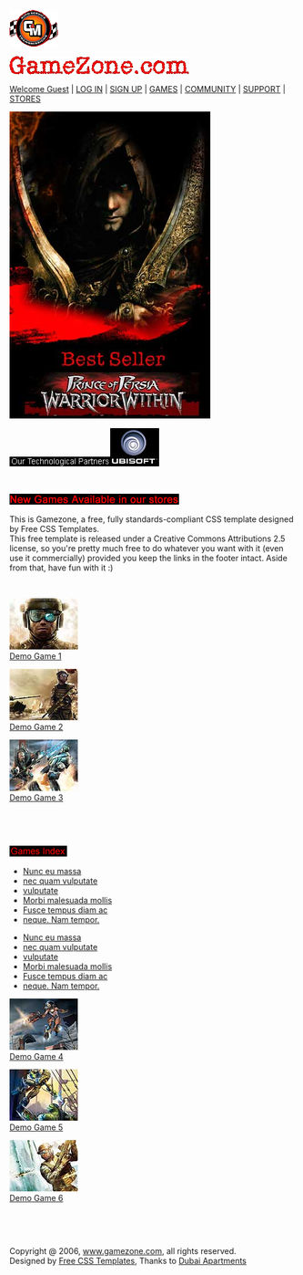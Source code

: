 
<div>
  <p class="logo-image"><a href="#"><img src="images/logo-image.gif" alt="" width="85" height="64" /></a></p>
  <p class="logo"><a href="#"><img src="images/logo.gif" alt="" width="315" height="32" /></a></p>
  <div class="spacer">
    <p class="menu"><a href="#">Welcome Guest</a> | <a href="#">LOG IN</a> | <a href="#">SIGN UP</a> | <a href="#">GAMES</a> | <a href="#">COMMUNITY</a> | <a href="#">SUPPORT</a> | <a href="#">STORES</a></p>
  </div>
</div>
<div class="left-div-wrapper">
  <p><img src="images/banner.jpg" alt="" width="353" height="538" /></p>
  <p><img src="images/our-tech-partners.gif" alt="" width="177" height="17" /><img src="images/ubi-logo.jpg" alt="" width="86" height="67" class="ubi-logo" /></p>
  <div class="spacer">&nbsp;</div>
</div>
<div class="right-div-wrapper">
  <p class="heading"><img src="images/new-games-arrivel.gif" alt="" width="298" height="19" /></p>
  <p> This is Gamezone, a free, fully standards-compliant CSS template designed by Free CSS Templates.<br />
    This free template is released under a Creative Commons Attributions 2.5 license, so you're pretty much free to do whatever you want with it (even use it commercially) provided you keep the links in the footer intact. Aside from that, have fun with it :) </p>
  <p class="divider-body">&nbsp;</p>
  <p class="game-image"><a href="#" class="pic"><img src="images/game-01.jpg" alt="" width="120" height="90" /></a><br />
    <a href="#">Demo Game 1</a></p>
  <p class="game-image"><a href="#" class="pic"><img src="images/game-02.jpg" alt="" width="120" height="90" /></a><br />
    <a href="#">Demo Game 2</a></p>
  <p class="game-image"><a href="#" class="pic"><img src="images/game-03.jpg" alt="" width="120" height="90" /></a><br />
    <a href="#">Demo Game 3</a></p>
  <div class="spacer">&nbsp;</div>
  <p class="divider-body">&nbsp;</p>
  <p class="heading"><img src="images/game-index.gif" alt="" width="101" height="19" /></p>
  <ul>
    <li><a href="#">Nunc eu massa</a></li>
    <li><a href="#">nec quam vulputate</a></li>
    <li><a href="#">vulputate</a></li>
    <li><a href="#">Morbi malesuada mollis</a></li>
    <li><a href="#">Fusce tempus diam ac</a></li>
    <li><a href="#">neque. Nam tempor.</a></li>
  </ul>
  <ul>
    <li><a href="#">Nunc eu massa</a></li>
    <li><a href="#">nec quam vulputate</a></li>
    <li><a href="#">vulputate</a></li>
    <li><a href="#">Morbi malesuada mollis</a></li>
    <li><a href="#">Fusce tempus diam ac</a></li>
    <li><a href="#">neque. Nam tempor.</a></li>
  </ul>
  <p class="game-image"><a href="#" class="pic"><img src="images/game-04.jpg" alt="" width="120" height="90" /></a><br />
    <a href="#">Demo Game 4 </a></p>
  <p class="game-image"><a href="#" class="pic"><img src="images/game-05.jpg" alt="" width="120" height="90" /></a><br />
    <a href="#">Demo Game 5 </a></p>
  <p class="game-image"><a href="#" class="pic"><img src="images/game-06.jpg" alt="" width="120" height="90" /></a><br />
    <a href="#">Demo Game 6 </a></p>
  <div class="spacer">&nbsp;</div>
  <p class="divider-body">&nbsp;</p>
  <p class="footer">Copyright @ 2006, <a href="#">www.gamezone.com</a>, all rights reserved.<br />
    Designed by <a href="http://www.free-css-templates.com/">Free CSS Templates</a>, Thanks to <a href="http://www.dubaiapartments.biz/">Dubai Apartments</a></p>
</div>

